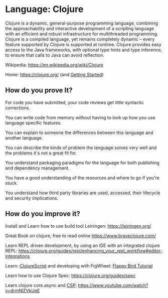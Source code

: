# Language: Clojure

Clojure is a dynamic, general-purpose programming language, combining the approachability and interactive development of a scripting language with an efficient and robust infrastructure for multithreaded programming. Clojure is a compiled language, yet remains completely dynamic – every feature supported by Clojure is supported at runtime. Clojure provides easy access to the Java frameworks, with optional type hints and type inference, to ensure that calls to Java can avoid reflection.

Wikipedia: https://en.wikipedia.org/wiki/Clojure

Home: https://clojure.org/ (and [Getting Started](https://clojure.org/guides/getting_started))

## How do you prove It?

For code you have submitted, your code reviews get little syntactic corrections.

You can write code from memory without having to look up how you use language specific features.

You can explain to someone the differences between this language and another language.

You can describe the kinds of problem the language solves very well and the problems it's not a great fit for.

You understand packaging paradigms for the language for both publishing and dependency management.

You have a good understanding of the resources and where to go if you're stuck.

You understand how third party libraries are used, accessed, their lifecycle and security implications.

## How do you improve it?

Install and Learn how to use build tool Leiningen: https://leiningen.org/

Great Book on clojure, free to read online https://www.braveclojure.com/

Learn REPL driven development, by using an IDE with an integrated clojure REPL: https://clojure.org/guides/repl/enhancing_your_repl_workflow#editor-integrations

Learn: [ClojureScript](https://clojurescript.org/) and developing with FigWheel: [Flappy Bird Tutorial](https://www.youtube.com/watch?v=KZjFVdU8VLI&t=2s)

Learn how to use Clojure Spec: https://clojure.org/guides/spec

Learn clojure core.async and [CSP](https://en.wikipedia.org/wiki/Communicating_sequential_processes): https://www.youtube.com/watch?v=drmNlZVkUeE




